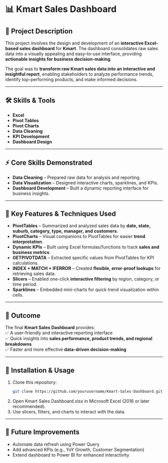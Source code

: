# 📊 Kmart Sales Dashboard  

## 📌 Project Description  
This project involves the design and development of an **interactive Excel-based sales dashboard** for **Kmart**. The dashboard consolidates raw sales data into a visually appealing and easy-to-use interface, providing **actionable insights for business decision-making**.  

The goal was to **transform raw Kmart sales data into an interactive and insightful report**, enabling stakeholders to analyze performance trends, identify top-performing products, and make informed decisions.  

---

## 🛠️ Skills & Tools  
- **Excel**  
- **Pivot Tables**  
- **Pivot Charts**  
- **Data Cleaning**  
- **KPI Development**  
- **Dashboard Design**  

---

## ⚡ Core Skills Demonstrated  
- **Data Cleaning** – Prepared raw data for analysis and reporting.  
- **Data Visualization** – Designed interactive charts, sparklines, and KPIs.  
- **Dashboard Development** – Built a dynamic reporting interface for business insights.  

---

## 🔑 Key Features & Techniques Used  
- **PivotTables** – Summarized and analyzed sales data by **date, state, suburb, category, type, manager, and customers**.  
- **PivotCharts** – Visual companions to PivotTables for easier **trend interpretation**.  
- **Dynamic KPIs** – Built using Excel formulas/functions to track **sales and business metrics**.  
- **GETPIVOTDATA** – Extracted specific values from PivotTables for KPI calculations.  
- **INDEX + MATCH + IFERROR** – Created **flexible, error-proof lookups** for retrieving sales data.  
- **Slicers** – Enabled one-click **interactive filtering** by region, category, or time period.  
- **Sparklines** – Embedded mini-charts for quick trend visualization within cells.  

---

## 🎯 Outcome  
The final **Kmart Sales Dashboard** provides:  
✅ A user-friendly and interactive reporting interface  
✅ Quick insights into **sales performance, product trends, and regional breakdowns**  
✅ Faster and more effective **data-driven decision-making**  

---

## 🚀 Installation & Usage  
1. Clone this repository:  
   ```bash
   git clone https://github.com/yourusername/Kmart-Sales-Dashboard.git
2. Open Kmart Sales Dashboard.xlsx in Microsoft Excel (2016 or later recommended).
3. Use slicers, filters, and charts to interact with the data.
---
## 🔮 Future Improvements
- Automate data refresh using Power Query
- Add advanced KPIs (e.g., YoY Growth, Customer Segmentation)
- Extend dashboard to Power BI for enhanced interactivity
